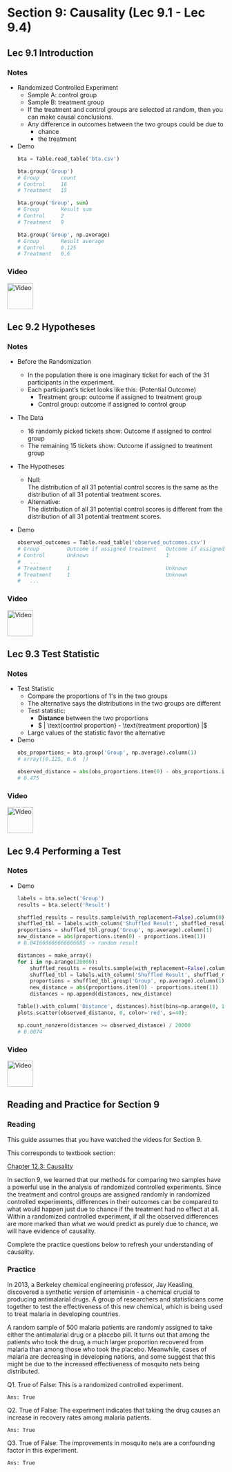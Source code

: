 # Section 9: Causality (Lec 9.1 - Lec 9.4)

## Lec 9.1 Introduction

### Notes

+ Randomized Controlled Experiment
    + Sample A: control group
    + Sample B: treatment group
    + If the treatment and control groups are selected at random, then you can make causal conclusions.
    + Any difference in outcomes between the two groups could be due to
        + chance
        + the treatment
+ Demo
    ```python
    bta = Table.read_table('bta.csv')

    bta.group('Group')
    # Group       count
    # Control     16
    # Treatment   15

    bta.group('Group', sum)
    # Group       Result sum
    # Control     2
    # Treatment   9

    bta.group('Group', np.average)
    # Group       Result average
    # Control     0.125
    # Treatment   0.6
    ```

### Video

<a href="https://edx-video.net/BERD82FD2018-V003300_DTH.mp4" alt="Lec 9.1 Introduction" target="_blank">
  <img src="http://files.softicons.com/download/system-icons/windows-8-metro-invert-icons-by-dakirby309/png/64x64/Folders%20&%20OS/My%20Videos.png" alt="Video" width="60px"> 
</a>


## Lec 9.2 Hypotheses

### Notes

+ Before the Randomization
    + In the population there is one imaginary ticket for each of the 31 participants in the experiment.
    + Each participant’s ticket looks like this: (Potential Outcome)
        + Treatment group: outcome if assigned to treatment group
        + Control group: outcome if assigned to control group

+ The Data 
    + 16 randomly picked tickets show: Outcome if assigned to control group
    + The remaining 15 tickets show: Outcome if assigned to treatment group

+ The Hypotheses
    + Null: <br/>
        The distribution of all 31 potential control scores is the same as the distribution of all 31 potential treatment scores.
    + Alternative: <br/>
        The distribution of all 31 potential control scores is different from the distribution of all 31 potential treatment scores.

+ Demo
    ```python
    observed_outcomes = Table.read_table('observed_outcomes.csv')
    # Group         Outcome if assigned treatment   Outcome if assigned control
    # Control       Unknown                         1
    #   ...
    # Treatment     1                               Unknown
    # Treatment     1                               Unknown
    #   ...
    ```

### Video

<a href="https://edx-video.net/BERD82FD2018-V003100_DTH.mp4" alt="Lec 9.2 Hypotheses" target="_blank">
  <img src="http://files.softicons.com/download/system-icons/windows-8-metro-invert-icons-by-dakirby309/png/64x64/Folders%20&%20OS/My%20Videos.png" alt="Video" width="60px"> 
</a>


## Lec 9.3 Test Statistic

### Notes

+ Test Statistic
    + Compare the proportions of 1's in the two groups
    + The alternative says the distributions in the two groups are different
    + Test statistic:
        + __Distance__ between the two proportions
        + $ | \text{control proportion} - \text{treatment proportion} |$
    + Large values of the statistic favor the alternative
+ Demo
    ```python
    obs_proportions = bta.group('Group', np.average).column(1)
    # array([0.125, 0.6  ])

    observed_distance = abs(obs_proportions.item(0) - obs_proportions.item(1))
    # 0.475
    ```

### Video

<a href="https://edx-video.net/BERD82FD2018-V003000_DTH.mp4" alt="Lec 9.3 Test Statistic" target="_blank">
  <img src="http://files.softicons.com/download/system-icons/windows-8-metro-invert-icons-by-dakirby309/png/64x64/Folders%20&%20OS/My%20Videos.png" alt="Video" width="60px"> 
</a>


## Lec 9.4 Performing a Test

### Notes

+ Demo
    ```python
    labels = bta.select('Group')
    results = bta.select('Result')

    shuffled_results = results.sample(with_replacement=False).column(0)
    shuffled_tbl = labels.with_column('Shuffled Result', shuffled_results)
    proportions = shuffled_tbl.group('Group', np.average).column(1)
    new_distance = abs(proportions.item(0) - proportions.item(1))
    # 0.041666666666666685 -> random result

    distances = make_array()
    for i in np.arange(20000):
        shuffled_results = results.sample(with_replacement=False).column(0)
        shuffled_tbl = labels.with_column('Shuffled Result', shuffled_results)
        proportions = shuffled_tbl.group('Group', np.average).column(1)
        new_distance = abs(proportions.item(0) - proportions.item(1))
        distances = np.append(distances, new_distance)

    Table().with_column('Distance', distances).hist(bins=np.arange(0, 1, 0.1), ec='w')
    plots.scatter(observed_distance, 0, color='red', s=40);

    np.count_nonzero(distances >= observed_distance) / 20000
    # 0.0074
    ```

### Video

<a href="https://edx-video.net/BERD82FD2018-V003200_DTH.mp4" alt="Lec 9.4 Performing a Test" target="_blank">
  <img src="http://files.softicons.com/download/system-icons/windows-8-metro-invert-icons-by-dakirby309/png/64x64/Folders%20&%20OS/My%20Videos.png" alt="Video" width="60px"> 
</a>


## Reading and Practice for Section 9

### Reading

This guide assumes that you have watched the videos for Section 9.

This corresponds to textbook section:

[Chapter 12.3: Causality](https://www.inferentialthinking.com/chapters/12/3/causality.html)

In section 9, we learned that our methods for comparing two samples have a powerful use in the analysis of randomized controlled experiments. Since the treatment and control groups are assigned randomly in randomized controlled experiments, differences in their outcomes can be compared to what would happen just due to chance if the treatment had no effect at all. Within a randomized controlled experiment, if all the observed differences are more marked than what we would predict as purely due to chance, we will have evidence of causality.

Complete the practice questions below to refresh your understanding of causality.

### Practice

In 2013, a Berkeley chemical engineering professor, Jay Keasling, discovered a synthetic version of artemisinin - a chemical crucial to producing antimalarial drugs. A group of researchers and statisticians come together to test the effectiveness of this new chemical, which is being used to treat malaria in developing countries.

A random sample of 500 malaria patients are randomly assigned to take either the antimalarial drug or a placebo pill. It turns out that among the patients who took the drug, a much larger proportion recovered from malaria than among those who took the placebo. Meanwhile, cases of malaria are decreasing in developing nations, and some suggest that this might be due to the increased effectiveness of mosquito nets being distributed.

Q1. True of False: This is a randomized controlled experiment.

    Ans: True


Q2. True of False: The experiment indicates that taking the drug causes an increase in recovery rates among malaria patients.

    Ans: True

Q3. True of False: The improvements in mosquito nets are a confounding factor in this experiment.

    Ans: True







